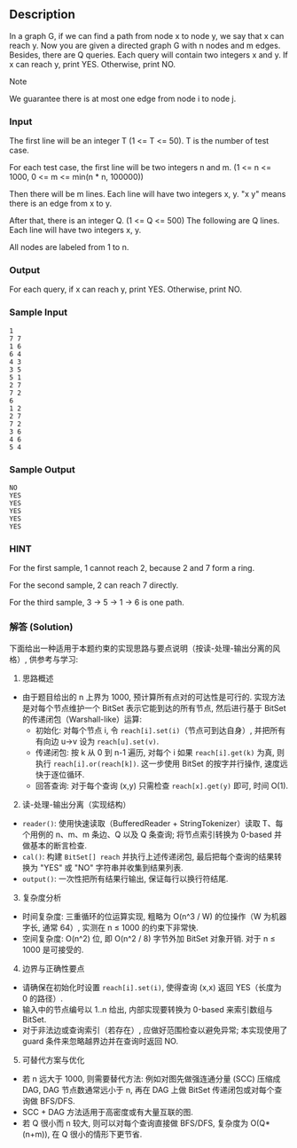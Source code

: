 ## Description

In a graph G, if we can find a path from node x to node y, we say that x can reach y. Now you are given a directed graph G with n nodes and m edges. Besides, there are Q queries. Each query will contain two integers x and y. If x can reach y, print YES. Otherwise, print NO.

> [!Note]
> 
> We guarantee there is at most one edge from node i to node j.

### Input

The first line will be an integer T (1 <= T <= 50). T is the number of test case.

For each test case, the first line will be two integers n and m. (1 <= n <= 1000, 0 <= m <= min(n * n, 100000))

Then there will be m lines. Each line will have two integers x, y. "x y" means there is an edge from x to y.

After that, there is an integer Q. (1 <= Q <= 500) The following are Q lines. Each line will have two integers x, y.

All nodes are labeled from 1 to n.

### Output

For each query, if x can reach y, print YES. Otherwise, print NO.

### Sample Input

```log
1
7 7
1 6
6 4
4 3
3 5
5 1
2 7
7 2
6
1 2
2 7
7 2
3 6
4 6
5 4
```

### Sample Output

```log
NO
YES
YES
YES
YES
YES
```

### HINT

For the first sample, 1 cannot reach 2, because 2 and 7 form a ring.

For the second sample, 2 can reach 7 directly.

For the third sample, 3 -> 5 -> 1 -> 6 is one path.

### 解答 (Solution)

下面给出一种适用于本题约束的实现思路与要点说明（按读-处理-输出分离的风格）, 供参考与学习: 

1) 思路概述

- 由于题目给出的 n 上界为 1000, 预计算所有点对的可达性是可行的. 实现方法是对每个节点维护一个 BitSet 表示它能到达的所有节点, 然后进行基于 BitSet 的传递闭包（Warshall-like）运算: 
  - 初始化: 对每个节点 i, 令 `reach[i].set(i)`（节点可到达自身）, 并把所有有向边 u->v 设为 `reach[u].set(v)`.
  - 传递闭包: 按 k 从 0 到 n-1 遍历, 对每个 i 如果 `reach[i].get(k)` 为真, 则执行 `reach[i].or(reach[k])`. 这一步使用 BitSet 的按字并行操作, 速度远快于逐位循环.
  - 回答查询: 对于每个查询 (x,y) 只需检查 `reach[x].get(y)` 即可, 时间 O(1).

2) 读-处理-输出分离（实现结构）

- `reader()`: 使用快速读取（BufferedReader + StringTokenizer）读取 T、每个用例的 n、m、m 条边、Q 以及 Q 条查询; 将节点索引转换为 0-based 并做基本的断言检查.
- `cal()`: 构建 `BitSet[] reach` 并执行上述传递闭包, 最后把每个查询的结果转换为 "YES" 或 "NO" 字符串并收集到结果列表.
- `output()`: 一次性把所有结果行输出, 保证每行以换行符结尾.

3) 复杂度分析

- 时间复杂度: 三重循环的位运算实现, 粗略为 O(n^3 / W) 的位操作（W 为机器字长, 通常 64）, 实测在 n ≤ 1000 的约束下非常快.
- 空间复杂度: O(n^2) 位, 即 O(n^2 / 8) 字节外加 BitSet 对象开销. 对于 n ≤ 1000 是可接受的.

4) 边界与正确性要点

- 请确保在初始化时设置 `reach[i].set(i)`, 使得查询 (x,x) 返回 YES（长度为 0 的路径）.
- 输入中的节点编号以 1..n 给出, 内部实现要转换为 0-based 来索引数组与 BitSet.
- 对于非法边或查询索引（若存在）, 应做好范围检查以避免异常; 本实现使用了 guard 条件来忽略越界边并在查询时返回 NO.

5) 可替代方案与优化

- 若 n 远大于 1000, 则需要替代方法: 例如对图先做强连通分量 (SCC) 压缩成 DAG, DAG 节点数通常远小于 n, 再在 DAG 上做 BitSet 传递闭包或对每个查询做 BFS/DFS.
- SCC + DAG 方法适用于高密度或有大量互联的图.
- 若 Q 很小而 n 较大, 则可以对每个查询直接做 BFS/DFS, 复杂度为 O(Q*(n+m)), 在 Q 很小的情形下更节省.
